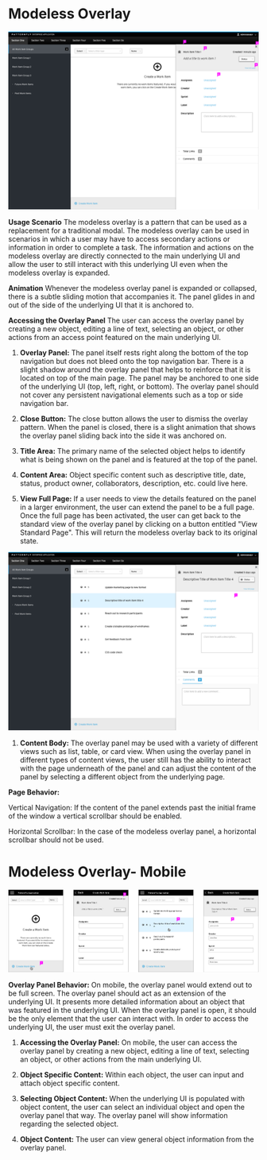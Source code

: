 # Modeless Overlay

![Image of Modeless Overlay Empty State Callout](./img/modeless-overlay-empty-state-callout.png)

**Usage Scenario** The modeless overlay is a pattern that can be used as a replacement for a traditional modal. The modeless overlay can be used in scenarios in which a user may have to access secondary actions or information in order to complete a task. The information and actions on the modeless overlay are directly connected to the main underlying UI and allow the user to still interact with this underlying UI even when the modeless overlay is expanded.

**Animation** Whenever the modeless overlay panel is expanded or collapsed, there is a subtle sliding motion that accompanies it. The panel glides in and out of the side of the underlying UI that it is anchored to.

**Accessing the Overlay Panel** The user can access the overlay panel by creating a new object, editing a line of text, selecting an object, or other actions from an access point featured on the main underlying UI.

1. **Overlay Panel:** The panel itself rests right along the bottom of the top navigation but does not bleed onto the top navigation bar. There is a slight shadow around the overlay panel that helps to reinforce that it is located on top of the main page. The panel may be anchored to one side of the underlying UI (top, left, right, or bottom). The overlay panel should not cover any persistent navigational elements such as a top or side navigation bar.

2. **Close Button:** The close button allows the user to dismiss the overlay pattern. When the panel is closed, there is a slight animation that shows the overlay panel sliding back into the side it was anchored on.

3. **Title Area:** The primary name of the selected object helps to identify what is being shown on the panel and is featured at the top of the panel.

4. **Content Area:** Object specific content such as descriptive title, date, status, product owner, collaborators, description, etc. could live here.

5. **View Full Page:** If a user needs to view the details featured on the panel in a larger environment, the user can extend the panel to be a full page. Once the full page has been activated, the user can get back to the standard view of the overlay panel by clicking on a button entitled "View Standard Page". This will return the modeless overlay back to its original state.

![Image of Modeless Overlay Panel](./img/modeless-overlay-panel-callout.png)

1. **Content Body:** The overlay panel may be used with a variety of different views such as list, table, or card view. When using the overlay panel in different types of content views, the user still has the ability to interact with the page underneath of the panel and can adjust the content of the panel by selecting a different object from the underlying page.

**Page Behavior:**

Vertical Navigation: If the content of the panel extends past the initial frame of the window a vertical scrollbar should be enabled.

Horizontal Scrollbar: In the case of the modeless overlay panel, a horizontal scrollbar should not be used.  

# Modeless Overlay- Mobile

![Image of Modeless Overlay Mobile](./img/modeless-overlay-mobile-callout.png)

**Overlay Panel Behavior:** On mobile, the overlay panel would extend out to be full screen. The overlay panel should act as an extension of the underlying UI. It presents more detailed information about an object that was featured in the underlying UI. When the overlay panel is open, it should be the only element that the user can interact with. In order to access the underlying UI, the user must exit the overlay panel.

1. **Accessing the Overlay Panel:** On mobile, the user can access the overlay panel by creating a new object, editing a line of text, selecting an object, or other actions from the main underlying UI.

2. **Object Specific Content:** Within each object, the user can input and attach object specific content.

3. **Selecting Object Content:** When the underlying UI is populated with object content, the user can select an individual object and open the overlay panel that way. The overlay panel will show information regarding the selected object.

4. **Object Content:** The user can view general object information from the overlay panel.
